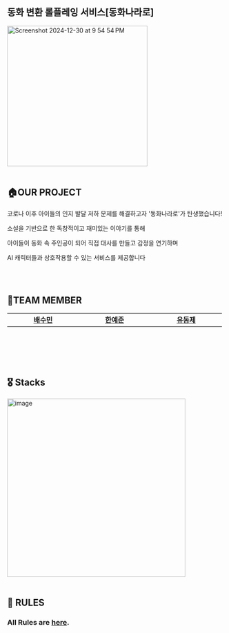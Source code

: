 ## 동화 변환 롤플레잉 서비스[동화나라로]
<img width="325" alt="Screenshot 2024-12-30 at 9 54 54 PM" src="https://github.com/user-attachments/assets/0360693b-8443-4d21-849f-90b83dec52af" />

<br>
<br>

## 🏠OUR PROJECT

코로나 이후 아이들의 인지 발달 저하 문제를 해결하고자 '동화나라로'가 탄생했습니다!

소설을 기반으로 한 독창적이고 재미있는 이야기를 통해

아이들이 동화 속 주인공이 되어 직접 대사를 만들고 감정을 연기하며

AI 캐릭터들과 상호작용할 수 있는 서비스를 제공합니다

<br>
<br>


## 👥TEAM MEMBER
<table>
    <tr align="center">
        <td style="min-width: 150px;">
            <a href="https://github.com/sumsum07">
              <b>배수민</b>
            </a>
        </td>
        <td style="min-width: 150px;">
            <a href="https://github.com/at-yejun">
              <b>한예준</b>
            </a>
        </td>
        <td style="min-width: 150px;">
            <a href="https://github.com/dongje">
              <b>유동제</b>
            </a> 
        </td>
    </tr>
</table>
<br/><br/>

<br>
<br>

## 🎖️ Stacks 
<img width="413" alt="image" src="https://github.com/user-attachments/assets/96fdbe54-42e0-426b-a45d-95f6d136412b" />

 
<br>
<br>

## 🤝 RULES
### All Rules are [here](./Rules.md).
